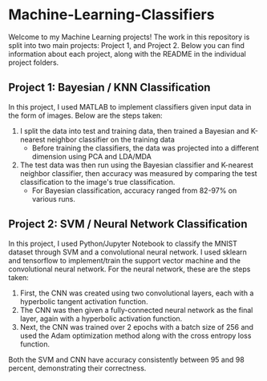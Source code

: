  # Machine-Learning-Classifiers

Welcome to my Machine Learning projects! The work in this repository is split into two main projects: Project 1, and Project 2. Below you can find information about each project, along with the README in the individual project folders.


## Project 1: Bayesian / KNN Classification

In this project, I used MATLAB to implement classifiers given input data in the form of images. Below are the steps taken:

1. I split the data into test and training data, then trained a Bayesian and K-nearest neighbor classifier on the training data
    - Before training the classifiers, the data was projected into a different dimension using PCA and LDA/MDA
2. The test data was then run using the Bayesian classifier and K-nearest neighbor classifier, then accuracy was measured by comparing the test classification to the image's true classification.
    - For Bayesian classification, accuracy ranged from 82-97% on various runs. 

## Project 2: SVM / Neural Network Classification
 
In this project, I used Python/Jupyter Notebook to classify the MNIST dataset through SVM and a convolutional neural network. I used sklearn and tensorflow to implement/train the support vector machine and the convolutional neural network. For the neural network, these are the steps taken:

1. First, the CNN was created using two convolutional layers, each with a hyperbolic tangent activation function.
2. The CNN was then given a fully-connected neural network as the final layer, again with a hyperbolic activation function.
3. Next, the CNN was trained over 2 epochs with a batch size of 256 and used the Adam optimization method along with the cross entropy loss function. 

Both the SVM and CNN have accuracy consistently between 95 and 98 percent, demonstrating their correctness. 
